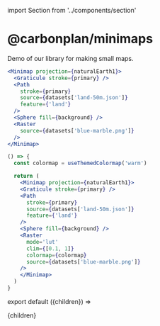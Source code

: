 import Section from '../components/section'

# @carbonplan/minimaps

Demo of our library for making small maps.

```jsx live
<Minimap projection={naturalEarth1}>
  <Graticule stroke={primary} />
  <Path 
    stroke={primary} 
    source={datasets['land-50m.json']} 
    feature={'land'} 
  />
  <Sphere fill={background} />
  <Raster
    source={datasets['blue-marble.png']}
  />
</Minimap>
```

```jsx live
() => {
  const colormap = useThemedColormap('warm')

  return (
    <Minimap projection={naturalEarth1}>
    <Graticule stroke={primary} />
    <Path 
      stroke={primary} 
      source={datasets['land-50m.json']} 
      feature={'land'} 
    />
    <Sphere fill={background} />
    <Raster
      mode='lut'
      clim={[0.1, 1]}
      colormap={colormap}
      source={datasets['blue-marble.png']}
    />
    </Minimap>
  )
}
```

export default ({children}) => <Section name='intro'>{children}</Section>
